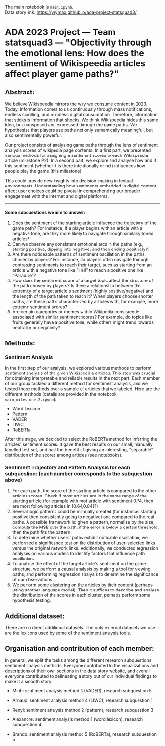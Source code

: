 The main notebook is ```main.ipynb```.<br>
Data story link: https://yrymax.github.io/ada-project-statsquad3/.

# ADA 2023 Project — Team statsquad3 — "Objectivity through the emotional lens: How does the sentiment of Wikispeedia articles affect player game paths?"

## Abstract:

We believe Wikispeedia mirrors the way we consume content in 2023. Today, information comes to us continuously through mass notifications, endless scrolling, and mindless digital consumption. Therefore, information that sticks is information that shocks. We think Wikispeedia hides this same idea, but transposed and expressed through the game paths. We hypothesise that players use paths not only semantically meaningful, but also sentimentally powerful.

Our project consists of analysing game paths through the lens of sentiment analysis scores of wikipedia page contents. In a first part, we presented various methods for assigning a sentiment scores to each Wikispeedia article (milestone P2). In a second part, we explore and analyse how and if this sentiment (whether it is there intentionally or not) influences how people play the game (this milestone).

This could provide new insights into decision-making in textual environments. Understanding how sentiments embedded in digital content affect user choices could be pivotal in comprehending our broader engagement with the internet and digital platforms.

___

#### Some subquestions we aim to answer:
1. Does the sentiment of the starting article influence the trajectory of the game path? For instance, if a player begins with an article with a negative tone, are they more likely to navigate through similarly toned articles?
2. Can we observe any consistent emotional arcs in the paths (e.g., starting positive, dipping into negative, and then ending positively)?
3. Are there noticeable patterns of sentiment oscillation in the paths chosen by players? For instance, do players often navigate through contrasting sentiments to reach their target, such as starting from an article with a negative tone like “Hell” to reach a positive one like “Paradise”?
4. How does the sentiment score of a target topic affect the structure of the path chosen by players? Is there a relationship between the extremity of a target article's sentiment (highly positive/negative) and the length of the path taken to reach it? When players choose shorter paths, are these paths characterized by articles with, for example, more extreme sentiment scores?
5. Are certain categories or themes within Wikipedia consistently associated with similar sentiment scores? For example, do topics like fruits generally have a positive tone, while others might trend towards neutrality or negativity? 

## Methods:
### Sentiment Analysis
In the first step of our analysis, we explored various methods to perform sentiment analysis of the given Wikispeedia articles. This step was crucial for obtaining interpretable and reliable results in the next part. Each member of our group tackled a different method for sentiment analysis, and we tested these methods over a sample of articles that we labeled. Here are the different methods (details are provided in the notebook ```main_milestone_2.ipynb```):

- Word Lexicon
- Pattern
- VADER
- LIWC
- RoBERTa

After this stage, we decided to select the RoBERTa method for inferring the articles' sentiment scores. It gave the best results on our small, manually labelled test set, and had the benefit of giving an interesting, "separable" distribution of the scores among articles (see notebooks).

### Sentiment Trajectory and Pattern Analysis for each subquestion: (each number corresponds to the subquestion above)
1. For each path, the score of the starting article is compared to the other articles scores. Check if most articles are in the same range of the starting article (for example with root article with sentiment 0.74, then are most following articles in [0.64,0.84]?)
2. Several logic patterns could be manually created (for instance: starting positive then consistently going to negative) and compared to the real paths. A possible framework is: given a pattern, normalise by the size, compute the MSE over the path, if the error is below a certain threshold, then the path fits the pattern.
3. To determine whether users' paths exhibit noticable oscillation, we performed a significance test on the distribution of user-selected links versus the original network links. Additionally, we conducted regression analyses on various models to identify factors that influence path oscillation.
4. To analyse the effect of the target article's sentiment on the game structure, we perform a causal analysis by making a tool for viewing paths, and performing regression analysis to determine the significance of our observations.
5. We perform some clustering on the articles by their content (perhaps using another language model). Then it suffices to describe and analyse the distribution of the scores in each cluster, perhaps perform some hypothesis testing.

## Additional dataset:

There are no direct additional datasets. The only external datasets we use are the lexicons used by some of the sentiment analysis tools. 

## Organisation and contribution of each member:

In general, we split the tasks among the different research subquestions sentiment analysis methods. Everyone contributed to the visualizations and descriptions of their own sections in the data story website, and overall everyone contributed to delineating a story out of our individual findings to make it a smooth story.

- Minh: sentiment analysis method 3 (VADER), research subquestion 5

- Arnaud: sentiment analysis method 4 (LIWC), research subquestion 1

- Renyi: sentiment analysis method 2 (pattern), research subquestion 3

- Alexandre: sentiment analysis method 1 (word lexicon), research subquestion 4

- Brando: sentiment analysis method 5 (RoBERTa), research subquestion 5

